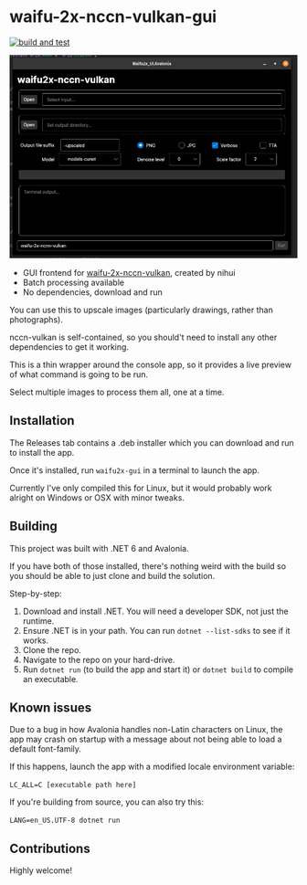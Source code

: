 # waifu-2x-nccn-vulkan-gui

[![build and test](https://github.com/jkendall327/waifu2x-ncnn-vulkan-gui/actions/workflows/build-and-test.yml/badge.svg)](https://github.com/jkendall327/waifu2x-ncnn-vulkan-gui/actions/workflows/build-and-test.yml)

![Screenshot of the program](image.jpg)

- GUI frontend for [waifu-2x-nccn-vulkan](https://github.com/nihui/waifu2x-ncnn-vulkan), created by nihui
- Batch processing available
- No dependencies, download and run

You can use this to upscale images (particularly drawings, rather than photographs).

nccn-vulkan is self-contained, so you should't need to install any other dependencies to get it working.

This is a thin wrapper around the console app, so it provides a live preview of what command is going to be run.

Select multiple images to process them all, one at a time.

## Installation

The Releases tab contains a .deb installer which you can download and run to install the app.

Once it's installed, run `waifu2x-gui` in a terminal to launch the app.

Currently I've only compiled this for Linux, but it would probably work alright on Windows or OSX with minor tweaks.

## Building

This project was built with .NET 6 and Avalonia. 

If you have both of those installed, there's nothing weird with the build so you should be able to just clone and build the solution.

Step-by-step:

1. Download and install .NET. You will need a developer SDK, not just the runtime.
2. Ensure .NET is in your path. You can run `dotnet --list-sdks` to see if it works.
3. Clone the repo.
4. Navigate to the repo on your hard-drive.
5. Run `dotnet run` (to build the app and start it) or `dotnet build` to compile an executable. 

## Known issues

Due to a bug in how Avalonia handles non-Latin characters on Linux, the app may crash on startup with a message about not being able to load a default font-family.

If this happens, launch the app with a modified locale environment variable:

`LC_ALL=C [executable path here]`

If you're building from source, you can also try this:

`LANG=en_US.UTF-8 dotnet run`

## Contributions

Highly welcome!
